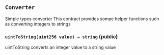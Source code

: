## `Converter`



Simple types converter
This contract provides sompe helper functions
such as converting integers to strings


### `uintToString(uint256 value) → string` (public)



uintToString
converts an integer value to a string value



